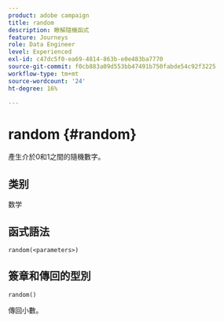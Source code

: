 ```yaml
---
product: adobe campaign
title: random
description: 瞭解隨機函式
feature: Journeys
role: Data Engineer
level: Experienced
exl-id: c47dc5f0-ea69-4814-863b-e0e483ba7770
source-git-commit: f0cb883a09d553bb47491b750fabde54c92f3225
workflow-type: tm+mt
source-wordcount: '24'
ht-degree: 16%

---
```


# random {#random}

產生介於0和1之間的隨機數字。

## 类别

数学

## 函式語法

`random(<parameters>)`

## 簽章和傳回的型別

`random()`

傳回小數。

